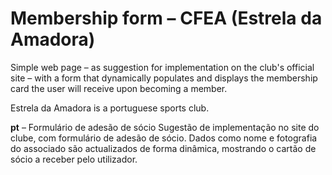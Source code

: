 # Membership form – CFEA (Estrela da Amadora)

Simple web page – as suggestion for implementation on the club's official site – with a form that dynamically populates and displays the membership card the user will receive upon becoming a member.

Estrela da Amadora is a portuguese sports club.

**pt** – Formulário de adesão de sócio
Sugestão de implementação no site do clube, com formulário de adesão de sócio. Dados como nome e fotografia do associado são actualizados de forma dinâmica, mostrando o cartão de sócio a receber pelo utilizador.
